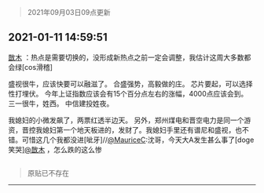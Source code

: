 > 2021年09月03日09点更新
<link rel="stylesheet" href="https://cdn.jsdelivr.net/gh/taotie6/sampleJSON@main/css/photo_show.css">


 ## 2021-01-11 14:59:51 

 [㪚木](https://www.coolapk.com/feed/24141404?shareKey=MThhNDZmYjBkNzkzNjEzMTc3YjI~) ：热点是需要切换的，没形成新热点之前一定会调整，我估计这周大多数都会绿[cos滑稽]

盛视很牛，应该快要可以融滋了。
合盛强势，高毅做的庄。
芯片要起，可以选择性打埋伏。
今年上证指数应该会有15个百分点左右的涨幅，4000点应该会到。
三一很牛，姓西。
中信建投姓夜。<!--break-->

我媳妇的小微发飙了，两票红透半边天。
另外，郑州煤电和晋空电力是同一个游资，晋控我媳妇第一个地天板进的，发财了。我媳妇手里还有谱尼和盛视，也不错。可惜这几个我都没进[呲牙]//<a class="feed-link-uname" href="/u/MauriceC">@MauriceC</a>:沈哥，今天大A发生甚么事了[doge笑哭]<a class="feed-link-uname" href="/u/㪚木">@㪚木</a> ，怎么跌的这么惨 

<div class="album">
<img class="img-item" src="" />
</div>

> 原贴已不存在 

 ------- 

